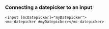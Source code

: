 

### Connecting a datepicker to an input
 
```
<input [mcDatepicker]="myDatepicker">
<mc-datepicker #myDatepicker></mc-datepicker>

```
